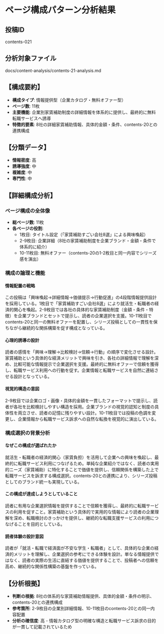 # ページ構成パターン分析結果

## 投稿ID
contents-021

## 分析対象ファイル
docs/content-analysis/contents-21-analysis.md

## 【構成要約】
- **構成タイプ**: 情報提供型（企業カタログ・無料オファー型）
- **ページ数**: 11枚
- **主要機能**: 企業別家賃補助制度の詳細情報を体系的に提供し、最終的に無料転職サービスへ誘導
- **特徴的要素**: 8社の詳細家賃補助情報、具体的金額・条件、contents-20との連携構成

## 【分類データ】
- **情報密度**: 高
- **誘導強度**: 中
- **複雑度**: 中
- **専門性**: 中

## 【詳細構成分析】

### ページ構成の全体像
- **総ページ数**: 11枚
- **各ページの役割**:
  - 1枚目: タイトル設定（「家賃補助すごい会社8選」による興味喚起）
  - 2-9枚目: 企業詳細（8社の家賃補助制度を企業ブランド・金額・条件で体系的に紹介）
  - 10-11枚目: 無料オファー（contents-20の1-2枚目と同一内容でシリーズ感を演出）

### 構成の論理と機能

#### 情報配置の戦略
この投稿は「興味喚起→詳細情報→価値提示→行動促進」の4段階情報提供設計を採用している。1枚目で「家賃補助すごい会社8選」により就活生・転職者の経済的関心を喚起。2-9枚目では各社の具体的な家賃補助制度（金額・条件・特徴）を企業ブランドとセットで提示し、読者の企業選択を支援。10-11枚目でcontents-20と同一の無料オファーを配置し、シリーズ投稿としての一貫性を保ちながら継続的な関係構築を促す構成となっている。

#### 心理的誘導の設計
読者の感情を「興味→理解→比較検討→信頼→行動」の順序で変化させる設計。家賃補助という具体的な経済メリットで興味を引き、各社の詳細情報で理解を深め、比較可能な情報提示で企業選択を支援。最終的に無料オファーで信頼を獲得し、転職サービス利用への行動を促す。企業情報と転職サービスを自然に連結させる設計となっている。

#### 視覚的構造の意図
2-9枚目では企業ロゴ・画像・具体的金額を一貫したフォーマットで提示し、読者が各社を比較検討しやすい構造を採用。企業ブランドの視覚的認知と制度の具体性を両立させ、読者の記憶に残りやすい設計。10-11枚目では投稿の色調を変更し、企業情報から転職サービス訴求への自然な転換を視覚的に演出している。

### 構成選択の背景分析

#### なぜこの構成が選ばれたか
就活生・転職者の経済的関心（家賃負担）を活用して企業への興味を喚起し、最終的に転職サービス利用につなげるため。単純な企業紹介ではなく、読者の実用的ニーズ（家賃補助）に特化することで価値を提供し、信頼関係を構築した上で転職サービスを訴求する構成選択。contents-20との連携により、シリーズ投稿としてのブランド統一も実現している。

#### この構成が達成しようとしていること
読者に有用な企業選択情報を提供することで信頼を獲得し、最終的に転職サービスの利用を促すこと。家賃補助という具体的で実用的な情報により読者の企業理解を深め、転職検討のきっかけを提供し、継続的な転職支援サービスの利用につなげることを目的としている。

#### 読者体験の設計意図
読者が「就活・転職で経済面が不安な学生・転職者」として、具体的な企業の経済的メリットを理解し、企業選択の参考にできる体験を設計。単なる情報提供ではなく、読者の実際の生活に直結する価値を提供することで、投稿者への信頼を高め、継続的な関係性構築の基盤を作っている。

## 【分析根拠】
- **判断の根拠**: 8社の体系的な家賃補助情報提供、具体的金額・条件の明示、contents-20との連携構成
- **参考箇所**: 2-9枚目の企業別詳細情報、10-11枚目のcontents-20との同一内容配置
- **分析の確信度**: 高 - 情報カタログ型の明確な構造と転職サービス訴求の目的が一貫して記載されているため